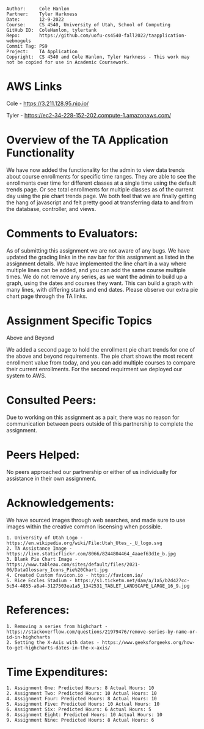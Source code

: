 ```
Author:     Cole Hanlon
Partner:    Tyler Harkness
Date:       12-9-2022
Course:     CS 4540, University of Utah, School of Computing
GitHub ID:  ColeHanlon, tylertank
Repo:       https://github.com/uofu-cs4540-fall2022/taapplication-webmoguls
Commit Tag: PS9
Project:    TA Application
Copyright:  CS 4540 and Cole Hanlon, Tyler Harkness - This work may not be copied for use in Academic Coursework.
```
# AWS Links 
Cole -  https://3.211.128.95.nip.io/

Tyler - https://ec2-34-228-152-202.compute-1.amazonaws.com/

# Overview of the TA Application Functionality 

We have now added the functionality for the admin to view data trends about course enrollments for specific time ranges. They are able to see the enrollments over time for different classes at a single time using the default trends page. Or see total enrollments for multiple classes as of the current day using the pie chart trends page. We both feel that we are finally getting the hang of javascript and felt pretty good at transferring data to and from the database, controller, and views. 

# Comments to Evaluators:

As of submitting this assignment we are not aware of any bugs. We have updated the grading links in the nav bar for this assignment as listed in the assignment details. We have implemented the line chart in a way where multiple lines can be added, and you can add the same course multiple times. We do not remove any series, as we want the admin to build up a graph, using the dates and courses they want. This can build a graph with many lines, with differing starts and end dates. Please observe our extra pie chart page through the TA links.

# Assignment Specific Topics

Above and Beyond

We added a second page to hold the enrollment pie chart trends for one of the above and beyond requirements. The pie chart shows the most recent enrollment value from today, and you can add multiple courses to compare their current enrollments. For the second requirment we deployed our system to AWS.

# Consulted Peers:

Due to working on this assignment as a pair, there was no reason for communication
between peers outside of this partnership to complete the assignment.

# Peers Helped:

No peers approached our partnership or either of us individually for assistance in their own assignment.

# Acknowledgements:

We have sourced images through web searches, and made sure to use images within the creative
common liscensing when possible. 

    1. University of Utah Logo - https://en.wikipedia.org/wiki/File:Utah_Utes_-_U_logo.svg
    2. TA Assistance Image - https://live.staticflickr.com/8066/8244804464_4aaef63d1e_b.jpg
    3. Blank Pie Chart Image - https://www.tableau.com/sites/default/files/2021-06/DataGlossary_Icons_Pie%20Chart.jpg
    4. Created Custom favicon.io - https://favicon.io/
    5. Rice Eccles Stadium - https://s1.ticketm.net/dam/a/1a5/b2d427cc-5c54-4855-a8a4-3127503ea1a5_1342531_TABLET_LANDSCAPE_LARGE_16_9.jpg

# References:
    
    1. Removing a series from highchart - https://stackoverflow.com/questions/21979476/remove-series-by-name-or-id-in-highcharts
    2. Setting the X-Axis with dates - https://www.geeksforgeeks.org/how-to-get-highcharts-dates-in-the-x-axis/

# Time Expenditures:

    1. Assignment One: Predicted Hours: 8 Actual Hours: 10 
    2. Assignment Two: Predicted Hours: 10 Actual Hours: 10 
    4. Assignment Four: Predicted Hours: 8 Actual Hours: 10
    5. Assignment Five: Predicted Hours: 10 Actual Hours: 10
    6. Assignment Six: Predicted Hours: 6 Actual Hours: 5
    8. Assignment Eight: Predicted Hours: 10 Actual Hours: 10
    9. Assignment Nine: Predicted Hours: 8 Actual Hours: 6


    
    
